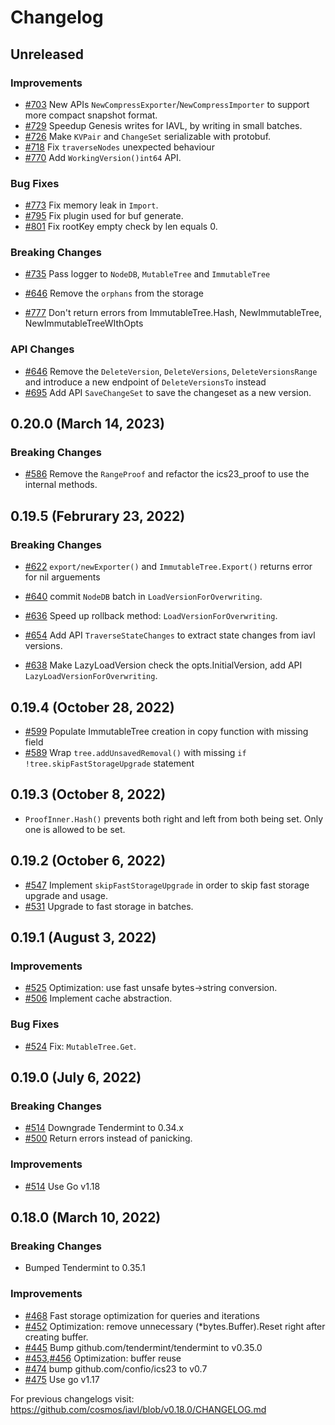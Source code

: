 # Changelog

## Unreleased

### Improvements

- [#703](https://github.com/cosmos/iavl/pull/703) New APIs `NewCompressExporter`/`NewCompressImporter` to support more compact snapshot format.
- [#729](https://github.com/cosmos/iavl/pull/729) Speedup Genesis writes for IAVL, by writing in small batches.
- [#726](https://github.com/cosmos/iavl/pull/726) Make `KVPair` and `ChangeSet` serializable with protobuf.
- [#718](https://github.com/cosmos/iavl/pull/718) Fix `traverseNodes` unexpected behaviour
- [#770](https://github.com/cosmos/iavl/pull/770) Add `WorkingVersion()int64` API.

### Bug Fixes

- [#773](https://github.com/cosmos/iavl/pull/773) Fix memory leak in `Import`.
- [#795](https://github.com/cosmos/iavl/pull/795) Fix plugin used for buf generate.
- [#801](https://github.com/cosmos/iavl/pull/801) Fix rootKey empty check by len equals 0.

### Breaking Changes

- [#735](https://github.com/cosmos/iavl/pull/735) Pass logger to `NodeDB`, `MutableTree` and `ImmutableTree`

- [#646](https://github.com/cosmos/iavl/pull/646) Remove the `orphans` from the storage

- [#777](https://github.com/cosmos/iavl/pull/777) Don't return errors from ImmutableTree.Hash, NewImmutableTree, NewImmutableTreeWIthOpts

### API Changes

- [#646](https://github.com/cosmos/iavl/pull/646) Remove the `DeleteVersion`, `DeleteVersions`, `DeleteVersionsRange` and introduce a new endpoint of `DeleteVersionsTo` instead
- [#695](https://github.com/cosmos/iavl/pull/695) Add API `SaveChangeSet` to save the changeset as a new version.

## 0.20.0 (March 14, 2023)

### Breaking Changes

- [#586](https://github.com/cosmos/iavl/pull/586) Remove the `RangeProof` and refactor the ics23_proof to use the internal methods.

## 0.19.5 (Februrary 23, 2022)

### Breaking Changes

- [#622](https://github.com/cosmos/iavl/pull/622) `export/newExporter()` and `ImmutableTree.Export()` returns error for nil arguements

- [#640](https://github.com/cosmos/iavl/pull/640) commit `NodeDB` batch in `LoadVersionForOverwriting`.
- [#636](https://github.com/cosmos/iavl/pull/636) Speed up rollback method: `LoadVersionForOverwriting`.
- [#654](https://github.com/cosmos/iavl/pull/654) Add API `TraverseStateChanges` to extract state changes from iavl versions.
- [#638](https://github.com/cosmos/iavl/pull/638) Make LazyLoadVersion check the opts.InitialVersion, add API `LazyLoadVersionForOverwriting`.

## 0.19.4 (October 28, 2022)

- [#599](https://github.com/cosmos/iavl/pull/599) Populate ImmutableTree creation in copy function with missing field
- [#589](https://github.com/cosmos/iavl/pull/589) Wrap `tree.addUnsavedRemoval()` with missing `if !tree.skipFastStorageUpgrade` statement

## 0.19.3 (October 8, 2022)

- `ProofInner.Hash()` prevents both right and left from both being set. Only one is allowed to be set.

## 0.19.2 (October 6, 2022)

- [#547](https://github.com/cosmos/iavl/pull/547) Implement `skipFastStorageUpgrade` in order to skip fast storage upgrade and usage.
- [#531](https://github.com/cosmos/iavl/pull/531) Upgrade to fast storage in batches.

## 0.19.1 (August 3, 2022)

### Improvements

- [#525](https://github.com/cosmos/iavl/pull/525) Optimization: use fast unsafe bytes->string conversion.
- [#506](https://github.com/cosmos/iavl/pull/506) Implement cache abstraction.

### Bug Fixes

- [#524](https://github.com/cosmos/iavl/pull/524) Fix: `MutableTree.Get`.

## 0.19.0 (July 6, 2022)

### Breaking Changes

- [#514](https://github.com/cosmos/iavl/pull/514) Downgrade Tendermint to 0.34.x
- [#500](https://github.com/cosmos/iavl/pull/500) Return errors instead of panicking.

### Improvements

- [#514](https://github.com/cosmos/iavl/pull/514) Use Go v1.18

## 0.18.0 (March 10, 2022)

### Breaking Changes

- Bumped Tendermint to 0.35.1

### Improvements

- [\#468](https://github.com/cosmos/iavl/pull/468) Fast storage optimization for queries and iterations
- [\#452](https://github.com/cosmos/iavl/pull/452) Optimization: remove unnecessary (\*bytes.Buffer).Reset right after creating buffer.
- [\#445](https://github.com/cosmos/iavl/pull/445) Bump github.com/tendermint/tendermint to v0.35.0
- [\#453](https://github.com/cosmos/iavl/pull/453),[\#456](https://github.com/cosmos/iavl/pull/456) Optimization: buffer reuse
- [\#474](https://github.com/cosmos/iavl/pull/474) bump github.com/confio/ics23 to v0.7
- [\#475](https://github.com/cosmos/iavl/pull/475) Use go v1.17

For previous changelogs visit: <https://github.com/cosmos/iavl/blob/v0.18.0/CHANGELOG.md>
